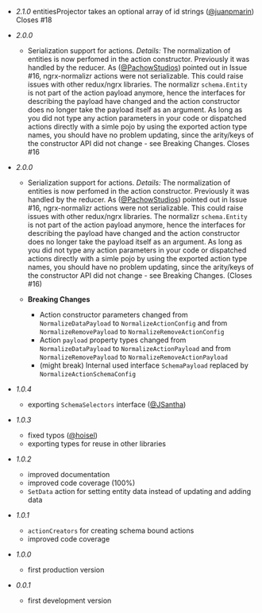 * _2.1.0_
  entitiesProjector takes an optional array of id strings ([@juanpmarin](https://github.com/juanpmarin)) Closes #18

* _2.0.0_
  * Serialization support for actions. _Details:_  The normalization of entities is now perfomed in the action constructor. Previously it was handled by the reducer. As ([@PachowStudios](https://github.com/PachowStudios)) pointed out in Issue #16, ngrx-normalizr actions were not serializable. This could raise issues with other redux/ngrx libraries. The normalizr `schema.Entity` is not part of the action payload anymore, hence the interfaces for describing the payload have changed and the action constructor does no longer take the payload itself as an argument. As long as you did not type any action parameters in your code or dispatched actions directly with a simle pojo by using the exported action type names, you should have no problem updating, since the arity/keys of the constructor API did not change - see Breaking Changes. Closes #16

* _2.0.0_
  * Serialization support for actions. _Details:_  The normalization of entities is now perfomed in the action constructor. Previously it was handled by the reducer. As ([@PachowStudios](https://github.com/PachowStudios)) pointed out in Issue #16, ngrx-normalizr actions were not serializable. This could raise issues with other redux/ngrx libraries. The normalizr `schema.Entity` is not part of the action payload anymore, hence the interfaces for describing the payload have changed and the action constructor does no longer take the payload itself as an argument. As long as you did not type any action parameters in your code or dispatched actions directly with a simle pojo by using the exported action type names, you should have no problem updating, since the arity/keys of the constructor API did not change - see Breaking Changes. (Closes #16)

  * **Breaking Changes**
    * Action constructor parameters changed from  `NormalizeDataPayload` to `NormalizeActionConfig` and from `NormalizeRemovePayload` to `NormalizeRemoveActionConfig`
    * Action `payload` property types changed from `NormalizeDataPayload` to `NormalizeActionPayload` and from `NormalizeRemovePayload` to `NormalizeRemoveActionPayload`
    * (might break) Internal used interface `SchemaPayload` replaced by `NormalizeActionSchemaConfig`

* _1.0.4_
    * exporting `SchemaSelectors` interface ([@JSantha](https://github.com/JSantha))

* _1.0.3_
    * fixed typos ([@hoisel](https://github.com/hoisel))
    * exporting types for reuse in other libraries

* _1.0.2_
    * improved documentation
    * improved code coverage (100%)
    * `SetData` action for setting entity data instead of updating and adding data

* _1.0.1_
    * `actionCreators` for creating schema bound actions
    * improved code coverage

* _1.0.0_
    * first production version

* _0.0.1_
    * first development version